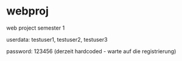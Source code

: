 # webproj

web project semester 1

userdata: testuser1, testuser2, testuser3

password: 123456 (derzeit hardcoded - warte auf die registrierung)
